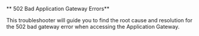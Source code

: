 ﻿<properties
	pageTitle="TSG Summary: 502 Bad Gateway Error"
	description="TSG Summary: 502 Bad Gateway Error"
	service="microsoft.network"
	resource="applicationGateway"
	authors="JRMayberry"
	ms.author="rimayber"
	displayOrder=""
	selfHelpType="TSG_Description"
    supportTopicIds=""
    resourceTags=""
    productPesIds=""
    cloudEnvironments="public"
	articleId="08668f50-a3aa-4bb7-814a-939b3c769990"
/>

** 502 Bad Application Gateway Errors**

This troubleshooter will guide you to find the root cause and resolution for the 502 bad gateway error when accessing the Application Gateway.
